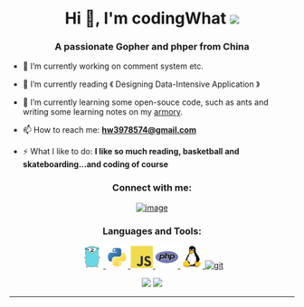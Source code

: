 <h1 align="center">Hi 👋, I'm codingWhat <img height="40" src="https://emoji.gg/assets/emoji/7333-parrotdance.gif"></h1>
<h3 align="center">A passionate Gopher and phper  from China</h3>

- 🔭 I’m currently working on comment system etc.

- 🌱 I’m currently reading 《 Designing Data-Intensive Application 》

- 👯 I’m currently learning some open-souce code, such as ants and writing some learning notes on my [armory](https://github.com/codingWhat/armory).

- 📫 How to reach me: **hw3978574@gmail.com**

- ⚡ What I like to do: **I like so much reading, basketball and skateboarding...and coding of course**

<h3 align="center">Connect with me:</h3>
<div align="center">

[![image](https://img.shields.io/badge/Gmail-D14836?style=for-the-badge&logo=gmail&logoColor=white)](mailto:produtor.hw3978574@gmail.com)
  
</div>

<h3 align="center">Languages and Tools:</h3>

<p align="center"> 
  <a href="https://golang.org" target="_blank"> 
      <img src="https://raw.githubusercontent.com/devicons/devicon/master/icons/go/go-original.svg" alt="Golang" width="40" height="40"/> 
  </a>
  <a href="https://www.python.org" target="_blank"> 
    <img src="https://raw.githubusercontent.com/devicons/devicon/master/icons/python/python-original.svg" alt="python" width="40" height="40"/> 
  </a>  
  <a href="https://developer.mozilla.org/en-US/docs/Web/JavaScript" target="_blank"> 
    <img src="https://raw.githubusercontent.com/devicons/devicon/master/icons/javascript/javascript-original.svg" alt="javascript" width="40" height="40"/> 
  </a> 
<a href="https://www.php.net" target="_blank"> 
    <img src="https://raw.githubusercontent.com/devicons/devicon/master/icons/php/php-original.svg" alt="PHP" width="40" height="40"/> 
</a>
  <a href="https://www.linux.org/" target="_blank"> 
    <img src="https://raw.githubusercontent.com/devicons/devicon/master/icons/linux/linux-original.svg" alt="linux" width="40" height="40"/> 
  </a> 
  <a href="https://git-scm.com/" target="_blank"> 
    <img src="https://www.vectorlogo.zone/logos/git-scm/git-scm-icon.svg" alt="git" width="40" height="40"/> 
  </a>
</p>

<p align= "center">
  <img height= "150" src="https://github-readme-stats.vercel.app/api?username=BrantLauro&theme=react&show_icons=true&include_all_commits=true" />
  <img height= "150" src="https://github-readme-stats.vercel.app/api/top-langs/?username=codingWhat&theme=react&layout=compact" />
</p>

------
<!---
codingWhat/codingWhat is a ✨ special ✨ repository because its `README.md` (this file) appears on your GitHub profile.
You can click the Preview link to take a look at your changes.
--->
